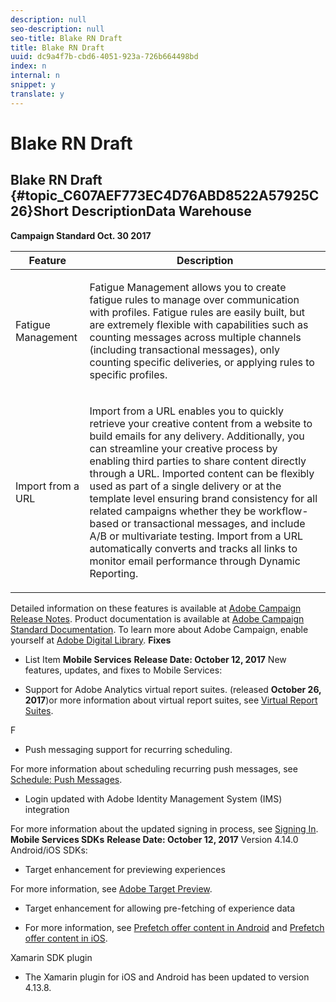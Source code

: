 ```yaml
---
description: null
seo-description: null
seo-title: Blake RN Draft
title: Blake RN Draft
uuid: dc9a4f7b-cbd6-4051-923a-726b664498bd
index: n
internal: n
snippet: y
translate: y
---
```


# Blake RN Draft

## Blake RN Draft {#topic_C607AEF773EC4D76ABD8522A57925C26}Short Description**Data Warehouse** 
**Campaign Standard Oct. 30 2017** 

<table id="table_9442768B2D644605BBC7D24476C1A127"> 
 <thead> 
  <tr> 
   <th colname="col1" class="entry">Feature</th> 
   <th colname="col2" class="entry">Description</th> 
  </tr>
 </thead>
 <tbody> 
  <tr> 
   <td colname="col1"> <p>Fatigue Management</p> </td> 
   <td colname="col2"> <p>Fatigue Management allows you to create fatigue rules to manage over communication with profiles. Fatigue rules are easily built, but are extremely flexible with capabilities such as counting messages across multiple channels (including transactional messages), only counting specific deliveries, or applying rules to specific profiles.</p> </td> 
  </tr> 
  <tr> 
   <td colname="col1"> <p>Import from a URL</p> </td> 
   <td colname="col2"> <p>Import from a URL enables you to quickly retrieve your creative content from a website to build emails for any delivery. Additionally, you can streamline your creative process by enabling third parties to share content directly through a URL. Imported content can be flexibly used as part of a single delivery or at the template level ensuring brand consistency for all related campaigns whether they be workflow-based or transactional messages, and include A/B or multivariate testing. Import from a URL automatically converts and tracks all links to monitor email performance through Dynamic Reporting.</p> </td> 
  </tr> 
 </tbody> 
</table>

Detailed information on these features is available at [Adobe Campaign Release Notes](https://docs.campaign.adobe.com/doc/standard/en/RN.html). 
Product documentation is available at [Adobe Campaign Standard Documentation](https://docs.adobe.com/docs/en/campaign/ACS.html). 
To learn more about Adobe Campaign, enable yourself at [Adobe Digital Library](https://digitalu.adobe.com/content/Enablement/en.html). 
**Fixes** 

* List Item
**Mobile Services** 
**Release Date: October 12, 2017** 
New features, updates, and fixes to Mobile Services:

* Support for Adobe Analytics virtual report suites. (released **October 26, 2017**)or more information about virtual report suites, see [Virtual Report Suites](https://marketing.adobe.com/resources/help/en_US/mobile/c_mob_vrs.html). 


F

* Push messaging support for recurring scheduling.


For more information about scheduling recurring push messages, see [Schedule: Push Messages](https://marketing.adobe.com/resources/help/en_US/mobile/c_schedule-push-message.html). 

* Login updated with Adobe Identity Management System (IMS) integration


For more information about the updated signing in process, see [Signing In](https://marketing.adobe.com/resources/help/en_US/mobile/gs_signin.html). 
**Mobile Services SDKs** 
**Release Date: October 12, 2017** 
Version 4.14.0
Android/iOS SDKs:

* Target enhancement for previewing experiences


For more information, see [Adobe Target Preview](https://marketing.adobe.com/resources/help/en_US/target/target/target-mobile-preview.html). 

* Target enhancement for allowing pre-fetching of experience data

* For more information, see [Prefetch offer content in Android](https://marketing.adobe.com/resources/help/en_US/mobile/android/c_mob_target-prefetch_android.html) and [Prefetch offer content in iOS](https://marketing.adobe.com/resources/help/en_US/mobile/ios/c_mob_target-prefetch_ios.html). 


Xamarin SDK plugin

* The Xamarin plugin for iOS and Android has been updated to version 4.13.8.


